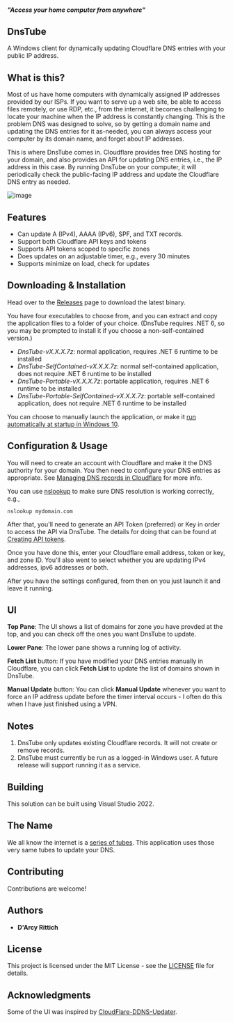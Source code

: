 #### *"Access your home computer from anywhere"*

## DnsTube
A Windows client for dynamically updating Cloudflare DNS entries with your public IP address.

## What is this?

Most of us have home computers with dynamically assigned IP addresses provided by our ISPs. If you want to serve up a web site, be able to access files remotely, or use RDP, etc., from the internet, it becomes challenging to locate your machine when the IP address is constantly changing. This is the problem DNS was designed to solve, so by getting a domain name and updating the DNS entries for it as-needed, you can always access your computer by its domain name, and forget about IP addresses.

This is where DnsTube comes in. Cloudflare provides free DNS hosting for your domain, and also provides an API for updating DNS entries, i.e., the IP address in this case. By running DnsTube on your computer, it will periodically check the public-facing IP address and update the Cloudflare DNS entry as needed.

![image](https://user-images.githubusercontent.com/1222810/144518919-81b2d2e2-8ee6-4819-9f8c-bb79276afc4c.png)

## Features

* Can update A (IPv4), AAAA (IPv6), SPF, and TXT records.
* Support both Cloudflare API keys and tokens
* Supports API tokens scoped to specific zones
* Does updates on an adjustable timer, e.g., every 30 minutes
* Supports minimize on load, check for updates

## Downloading & Installation

Head over to the [Releases](https://github.com/drittich/DnsTube/releases/latest) page to download the latest binary.

You have four executables to choose from, and you can extract and copy the application files to a folder of your choice. (DnsTube requires .NET 6, so you may be prompted to install it if you choose a non-self-contained version.)

- *DnsTube-vX.X.X.7z*: normal application, requires .NET 6 runtime to be installed
- *DnsTube-SelfContained-vX.X.X.7z*: normal self-contained application, does not require .NET 6 runtime to be installed
- *DnsTube-Portable-vX.X.X.7z*: portable application, requires .NET 6 runtime to be installed
- *DnsTube-Portable-SelfContained-vX.X.X.7z*: portable self-contained application, does not require .NET 6 runtime to be installed

You can choose to manually launch the application, or make it [run automatically at startup in Windows 10](https://support.microsoft.com/en-us/windows/add-an-app-to-run-automatically-at-startup-in-windows-10-150da165-dcd9-7230-517b-cf3c295d89dd).

## Configuration & Usage

You will need to create an account with Cloudflare and make it the DNS authority for your domain. You then need to configure your DNS entries as appropriate. See [Managing DNS records in Cloudflare](https://support.cloudflare.com/hc/en-us/articles/360019093151-Managing-DNS-records-in-Cloudflare) for more info.

You can use [nslookup](https://docs.microsoft.com/en-us/windows-server/administration/windows-commands/nslookup) to make sure DNS resolution is working correctly, e.g., 
```
nslookup mydomain.com
```

After that, you'll need to generate an API Token (preferred) or Key in order to access the API via DnsTube. The details for doing that can be found at [Creating API tokens](https://developers.cloudflare.com/api/tokens/create).

Once you have done this, enter your Cloudflare email address, token or key, and zone ID. You'll also went to select whether you are updating IPv4 addresses, ipv6 addresses or both.

After you have the settings configured, from then on you just launch it and leave it running.

## UI

**Top Pane**: The UI shows a list of domains for zone you have provded at the top, and you can check off the ones you want DnsTube to update. 

**Lower Pane**: The lower pane shows a running log of activity. 

**Fetch List** button: If you have modified your DNS entries manually in Cloudflare, you can click **Fetch List** to update the list of domains shown in DnsTube. 

**Manual Update** button: You can click **Manual Update** whenever you want to force an IP address update before the timer interval occurs - I often do this when I have just finished using a VPN.

## Notes

1. DnsTube only updates existing Cloudflare records. It will not create or remove records.
2. DnsTube must currently be run as a logged-in Windows user. A future release will support running it as a service.

## Building

This solution can be built using Visual Studio 2022.

## The Name

We all know the internet is a [series of tubes](https://en.wikipedia.org/wiki/Series_of_tubes). This application uses those very same tubes to update your DNS.

## Contributing

Contributions are welcome!

## Authors

* **D'Arcy Rittich**

## License

This project is licensed under the MIT License - see the [LICENSE](/LICENSE) file for details.

## Acknowledgments

Some of the UI was inspired by [CloudFlare-DDNS-Updater](https://github.com/birkett/CloudFlare-DDNS-Updater). 
